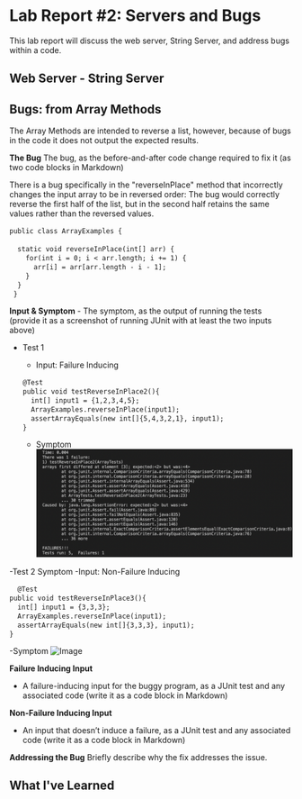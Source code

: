 # Lab Report #2: Servers and Bugs 
This lab report will discuss the web server, String Server, and address bugs within a code. 



## Web Server - String Server 




## Bugs: from Array Methods
The Array Methods are intended to reverse a list, however, because of bugs in the code it 
does not output the expected results. 

**The Bug**  The bug, as the before-and-after code change required to fix it (as two code blocks in Markdown)


There is a bug specifically in the "reverseInPlace" method that incorrectly changes the input array to be in reversed order: 
The bug would correctly reverse the first half of the list, but in the second half retains the same values rather than the reversed values.

```
public class ArrayExamples {

  static void reverseInPlace(int[] arr) {
    for(int i = 0; i < arr.length; i += 1) {
      arr[i] = arr[arr.length - i - 1];
    }
  }
 }
 ```


**Input & Symptom** - The symptom, as the output of running the tests (provide it as a screenshot of running JUnit with at least the two inputs above)
- Test 1 
  - Input: Failure Inducing 

  ```
  @Test 
  public void testReverseInPlace2(){
    int[] input1 = {1,2,3,4,5};
    ArrayExamples.reverseInPlace(input1);
    assertArrayEquals(new int[]{5,4,3,2,1}, input1);
  }
  ```
  - Symptom 
     ![Image](ReverseOut1.png)


-Test 2 Symptom 
  -Input: Non-Failure Inducing 
  
  ```
    @Test 
  public void testReverseInPlace3(){
    int[] input1 = {3,3,3};
    ArrayExamples.reverseInPlace(input1);
    assertArrayEquals(new int[]{3,3,3}, input1);
  }
  ```
  
  -Symptom
    ![Image]() 




**Failure Inducing Input**
- A failure-inducing input for the buggy program, as a JUnit test and any associated code (write it as a code block in Markdown)



**Non-Failure Inducing Input**
- An input that doesn’t induce a failure, as a JUnit test and any associated code (write it as a code block in Markdown)



**Addressing the Bug**
Briefly describe why the fix addresses the issue.






## What I've Learned 
